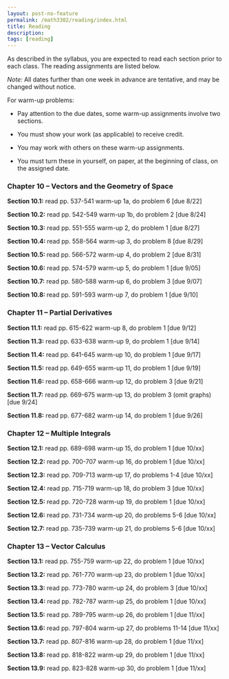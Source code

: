 ```yaml
---
layout: post-no-feature
permalink: /math3302/reading/index.html
title: Reading
description: 
tags: [reading]
---
```



As described in the syllabus, you are expected to read each section prior to each class. The reading assignments are listed below. 

<i>Note:</i> All dates further than one week in advance are tentative, and may be changed without notice. 

For warm-up problems:

* Pay attention to the due dates, some warm-up assignments involve two sections. 

* You must show your work (as applicable) to receive credit. 

* You may work with others on these warm-up assignments. 

* You must turn these in yourself, on paper, at the beginning of class, on the assigned date.


### Chapter 10 – Vectors and the Geometry of Space

<b> Section 10.1:</b>
read pp. 537-541 
warm-up 1a, do problem 6 [due 8/22] 

<b> Section 10.2:</b>
read pp. 542-549 
warm-up 1b, do problem 2 [due 8/24] 

<b>Section 10.3:</b>
read pp. 551-555 
warm-up 2, do problem 1 [due 8/27]

<b>Section 10.4: </b>
read pp. 558-564 
warm-up 3, do problem 8 [due 8/29] 

<b>Section 10.5: </b>
read pp. 566-572 
warm-up 4, do problem 2 [due 8/31]
 
<b>Section 10.6:</b>
read pp. 574-579 
warm-up 5, do problem 1 [due 9/05] 

<b>Section 10.7:</b>
read pp. 580-588 
warm-up 6, do problem 3 [due 9/07] 

<b>Section 10.8: </b>
read pp. 591-593 
warm-up 7, do problem 1 [due 9/10] 

### Chapter 11 – Partial Derivatives

<b>Section 11.1:</b>
read pp. 615-622 
warm-up 8, do problem 1 [due 9/12] 

<b>Section 11.3:</b> 
read pp. 633-638 
warm-up 9, do problem 1 [due 9/14] 

<b>Section 11.4:</b>
read pp. 641-645 
warm-up 10, do problem 1 [due 9/17] 

<b>Section 11.5:</b>
read pp. 649-655 
warm-up 11, do problem 1 [due 9/19] 

<b>Section 11.6:</b>
read pp. 658-666 
warm-up 12, do problem 3 [due 9/21] 

<b>Section 11.7:</b>
read pp. 669-675 
warm-up 13, do problem 3 (omit graphs) [due 9/24] 

<b>Section 11.8:</b> 
read pp. 677-682 
warm-up 14, do problem 1 [due 9/26]

### Chapter 12 – Multiple Integrals

<b>Section 12.1:</b>
read pp. 689-698 warm-up 15, 
do problem 1 [due 10/xx] 

<b>Section 12.2:</b> 
read pp. 700-707 warm-up 16, 
do problem 1 [due 10/xx] 

<b>Section 12.3:</b> 
read pp. 709-713 warm-up 17, 
do problems 1-4 [due 10/xx] 

<b>Section 12.4:</b> 
read pp. 715-719 warm-up 18, 
do problem 3 [due 10/xx] 

<b>Section 12.5:</b> 
read pp. 720-728 warm-up 19, 
do problem 1 [due 10/xx] 

<b>Section 12.6:</b> 
read pp. 731-734 warm-up 20, 
do problems 5-6 [due 10/xx] 

<b>Section 12.7:</b> 
read pp. 735-739 warm-up 21, 
do problems 5-6 [due 10/xx]

### Chapter 13 – Vector Calculus

<b>Section 13.1:</b> 
read pp. 755-759 warm-up 22,
do problem 1 [due 10/xx] 

<b>Section 13.2:</b>
read pp. 761-770 warm-up 23, 
do problem 1 [due 10/xx] 

<b>Section 13.3:</b>
read pp. 773-780 warm-up 24, 
do problem 3 [due 10/xx] 

<b>Section 13.4:</b> 
read pp. 782-787 warm-up 25, 
do problem 1 [due 10/xx] 

<b>Section 13.5:</b> 
read pp. 789-795 warm-up 26, 
do problem 1 [due 11/xx] 

<b>Section 13.6:</b> 
read pp. 797-804 warm-up 27, 
do problems 11-14 [due 11/xx] 

<b>Section 13.7:</b> 
read pp. 807-816 warm-up 28, 
do problem 1 [due 11/xx] 

<b>Section 13.8:</b>
read pp. 818-822 warm-up 29, 
do problem 1 [due 11/xx] 

<b>Section 13.9:</b> 
read pp. 823-828 warm-up 30,
do problem 1 [due 11/xx]



